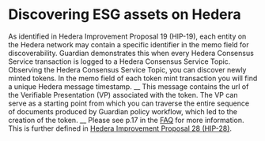 # Discovering ESG assets on Hedera

As identified in Hedera Improvement Proposal 19 (HIP-19), each entity on the Hedera network may contain a specific identifier in the memo field for discoverability. Guardian demonstrates this when every Hedera Consensus Service transaction is logged to a Hedera Consensus Service Topic. Observing the Hedera Consensus Service Topic, you can discover newly minted tokens. In the memo field of each token mint transaction you will find a unique Hedera message timestamp. __ This message contains the url of the Verifiable Presentation (VP) associated with the token. The VP can serve as a starting point from which you can traverse the entire sequence of documents produced by Guardian policy workflow, which led to the creation of the token. __ Please see p.17 in the [FAQ](https://docs.hedera.com/guardian/faqs/faqs) for more information. This is further defined in [Hedera Improvement Proposal 28 (HIP-28)](https://hips.hedera.com/hip/hip-28).
